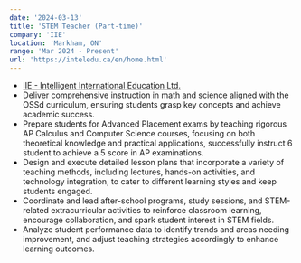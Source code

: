 ```yaml
---
date: '2024-03-13'
title: 'STEM Teacher (Part-time)'
company: 'IIE'
location: 'Markham, ON'
range: 'Mar 2024 - Present'
url: 'https://inteledu.ca/en/home.html'
---
```


- <a href='https://inteledu.ca/en/home.html' style='color: var(--green)'>IIE - Intelligent International Education Ltd.</a>
- Deliver comprehensive instruction in math and science aligned with the OSSd curriculum, ensuring students grasp key concepts and achieve academic success.
- Prepare students for Advanced Placement exams by teaching rigorous AP Calculus and Computer Science courses, focusing on both theoretical knowledge and practical applications, successfully instruct 6 student to achieve a 5 score in AP examinations.
- Design and execute detailed lesson plans that incorporate a variety of teaching methods, including lectures, hands-on activities, and technology integration, to cater to different learning styles and keep students engaged.
- Coordinate and lead after-school programs, study sessions, and STEM-related extracurricular activities to reinforce classroom learning, encourage collaboration, and spark student interest in STEM fields.
- Analyze student performance data to identify trends and areas needing improvement, and adjust teaching strategies accordingly to enhance learning outcomes.

